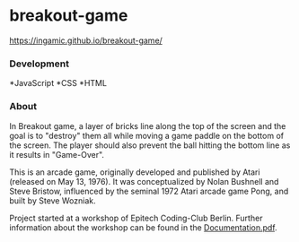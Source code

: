 # breakout-game

https://ingamic.github.io/breakout-game/

### Development

*JavaScript
*CSS
*HTML

### About

In Breakout game, a layer of bricks line along the top of the screen and the goal is to "destroy" them all while moving a game paddle on the bottom of the screen. The player should also prevent the ball hitting the bottom line as it results in "Game-Over".

This is an arcade game, originally developed and published by Atari (released on May 13, 1976). It was conceptualized by Nolan Bushnell and Steve Bristow, influenced by the seminal 1972 Atari arcade game Pong, and built by Steve Wozniak.

Project started at a workshop of Epitech Coding-Club Berlin.
Further information about the workshop can be found in the [Documentation.pdf](https://github.com/JohannesTimmreck/Game_CodingClub/blob/master/Documentation.pdf).  
